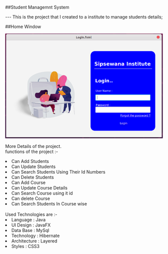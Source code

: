 ##Student Managemnt System

--- This is the project that I created to a institute to manage students details;

##Home Window

![Screenshot](src/assests/readMeCoverImage/StudentManagmentSystem.png)

More Details of the project.<br>
functions of the project :-
 <li> Can Add Students  
 <li> Can Update Students 
 <li> Can Search Students Using Their Id Numbers  
 <li> Can Delete Students   
 <li> Can Add Course  
 <li> Can Update Course Details 
 <li> Can Search Course using it id   
 <li> Can delete Course 
 <li> Can Search Students In Course wise  
 <br>  
 <br>
Used Technologies are :-
<br>
<li> Language : Java
<li> UI Design : JavaFX
<li> Data Base : MySql
<li> Technology : Hibernate
<li> Architecture : Layered
<li> Styles : CSS3
<br>  
<br>